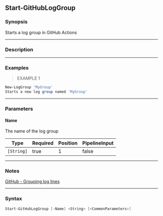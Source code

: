 Start-GitHubLogGroup
--------------------

### Synopsis
Starts a log group in GitHub Actions

---

### Description

---

### Examples
> EXAMPLE 1

```PowerShell
New-LogGroup 'MyGroup'
Starts a new log group named 'MyGroup'
```

---

### Parameters
#### **Name**
The name of the log group

|Type      |Required|Position|PipelineInput|
|----------|--------|--------|-------------|
|`[String]`|true    |1       |false        |

---

### Notes
[GitHub - Grouping log lines](https://docs.github.com/en/actions/using-workflows/workflow-commands-for-github-actions#grouping-log-lines)

---

### Syntax
```PowerShell
Start-GitHubLogGroup [-Name] <String> [<CommonParameters>]
```

